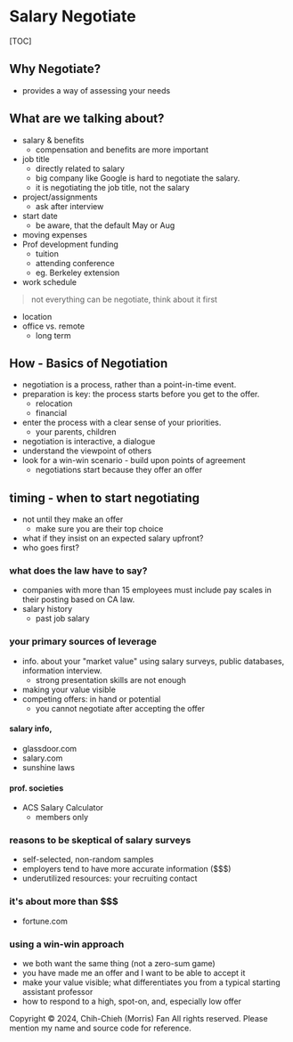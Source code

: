 # Salary Negotiate

[TOC]

## Why Negotiate?

- provides a way of assessing your needs

## What are we talking about?
- salary & benefits
    - compensation and benefits are more important
- job title
    - directly related to salary
    - big company like Google is hard to negotiate the salary.
    - it is negotiating the job title, not the salary
- project/assignments
    - ask after interview
- start date
    - be aware, that the default May or Aug
- moving expenses
- Prof development funding
    - tuition
    - attending conference
    - eg. Berkeley extension
- work schedule
> not everything can be negotiate, think about it first
- location
- office vs. remote
    - long term

## How - Basics of Negotiation
- negotiation is a process, rather than a point-in-time event.
- preparation is key: the process starts before you get to the offer. 
    - relocation
    - financial
- enter the process with a clear sense of your priorities.
    - your parents, children
- negotiation is interactive, a dialogue
- understand the viewpoint of others
- look for a win-win scenario - build upon points of agreement
    - negotiations start because they offer an offer

## timing - when to start negotiating
- not until they make an offer
    - make sure you are their top choice
- what if they insist on an expected salary upfront?
- who goes first?

### what does the law have to say?
- companies with more than 15 employees must include pay scales in their posting based on CA law. 
- salary history
    - past job salary

### your primary sources of leverage
- info. about your "market value" using salary surveys, public databases, information interview. 
    - strong presentation skills are not enough
- making your value visible
- competing offers: in hand or potential
    - you cannot negotiate after accepting the offer

#### salary info,
- glassdoor.com
- salary.com
- sunshine laws

#### prof. societies
- ACS Salary Calculator
    - members only

### reasons to be skeptical of salary surveys
- self-selected, non-random samples
- employers tend to have more accurate information ($$$)
- underutilized resources: your recruiting contact

### it's about more than $$$
- fortune.com

### using a win-win approach
- we both want the same thing (not a zero-sum game)
- you have made me an offer and I want to be able to accept it
- make your value visible; what differentiates you from a typical starting assistant professor
- how to respond to a high, spot-on, and, especially low offer

Copyright © 2024, Chih-Chieh (Morris) Fan
All rights reserved. Please mention my name and source code for reference. 
